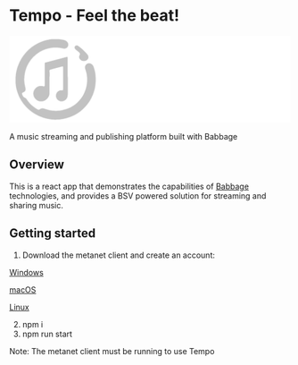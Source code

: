 # Tempo - Feel the beat!
 ![Getting Started](./src/assets/Images/tempoLogo.png)

 A music streaming and publishing platform built with Babbage

## Overview

This is a react app that demonstrates the capabilities of [Babbage](https://projectbabbage.com) technologies, and provides a BSV powered solution for streaming and sharing music.

## Getting started

1. Download the metanet client and create an account:
   
[Windows](https://projectbabbage.com/desktop/res/stageline/MetaNet%20Stageline.exe)

[macOS](https://projectbabbage.com/desktop/res/stageline/MetaNet%20Stageline.dmg)

[Linux](https://projectbabbage.com/desktop/res/stageline/MetaNet%20Stageline.AppImage)

2. npm i
3. npm run start

Note: The metanet client must be running to use Tempo

